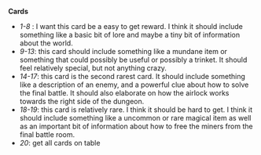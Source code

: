 **Cards**
- *1-8* : I want this card be a easy to get reward. I think it should include something like a basic bit of lore and maybe a tiny bit of information about the world.
- *9-13*: this card should include something like a mundane item or something that could possibly be useful or possibly a trinket. It should feel relatively special, but not anything crazy.
- *14-17*: this card is the second rarest card. It should include something like a description of an enemy, and a powerful clue about how to solve the final battle. It should also elaborate on how the airlock works towards the right side of the dungeon.
- *18-19*: this card is relatively rare. I think it should be hard to get. I think it should include something like a uncommon or rare magical item as well as an important bit of information about how to free the miners from the final battle room.
- *20*: get all cards on table 